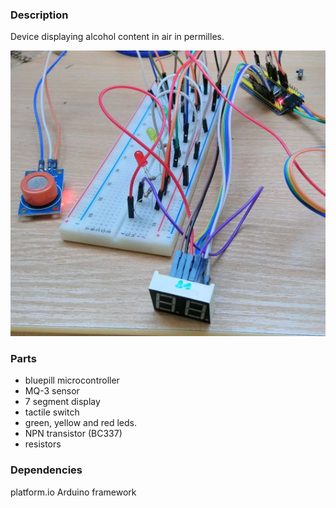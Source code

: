### Description
Device displaying alcohol content in air in permilles.

![Image](image.png)

### Parts
* bluepill microcontroller
* MQ-3 sensor
* 7 segment display
* tactile switch
* green, yellow and red leds.
* NPN transistor (BC337)
* resistors

### Dependencies
platform.io Arduino framework



